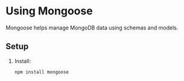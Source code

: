 # Using Mongoose

Mongoose helps manage MongoDB data using schemas and models.

## Setup
1. Install:
   ```bash
   npm install mongoose
